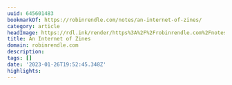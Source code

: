 ```yaml
---
uuid: 645601483
bookmarkOf: https://robinrendle.com/notes/an-internet-of-zines/
category: article
headImage: https://rdl.ink/render/https%3A%2F%2Frobinrendle.com%2Fnotes%2Fan-internet-of-zines%2F
title: An Internet of Zines
domain: robinrendle.com
description: 
tags: []
date: '2023-01-26T19:52:45.348Z'
highlights: 
---
```




